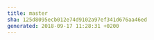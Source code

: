 ```yaml
---
title: master
sha: 125d8095ecb012e74d9102a97ef341d676aa46ed
generated: 2018-09-17 11:28:31 +0200
---
```

